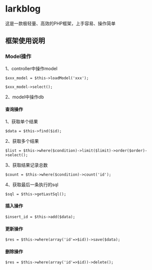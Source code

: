 # larkblog

这是一款极轻量、高效的PHP框架，上手容易、操作简单

## 框架使用说明

### Model操作

1、controller中操作model

    $xxx_model = $this->loadModel('xxx');

    $xxx_model->select();


2、model中操作db

#### 查询操作

1、获取单个结果

    $data = $this->find($id);

2、获取多个结果

    $list = $this->where($condition)->limit($limit)->order($order)->select();

3、获取结果记录总数

    $count = $this->where($condition)->count('id');

4、获取最后一条执行的sql

    $sql = $this->getLastSql();

#### 插入操作

    $insert_id = $this->add($data);

#### 更新操作

    $res = $this->where(array('id'=>$id))->save($data);

#### 删除操作

    $res = $this->where(array('id'=>$id))->delete();
